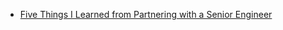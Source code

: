 
- [Five Things I Learned from Partnering with a Senior Engineer](https://towardsdatascience.com/5-things-i-learnt-by-pairing-with-a-senior-engineer-for-2-weeks-96150e5c8500)
